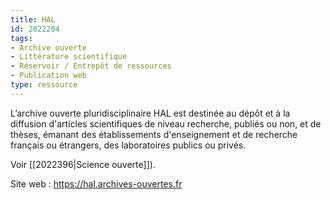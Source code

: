 ```yaml
---
title: HAL
id: 2022204
tags:
- Archive ouverte
- Littérature scientifique
- Réservoir / Entrepôt de ressources
- Publication web
type: ressource
---
```


L’archive ouverte pluridisciplinaire HAL est destinée au dépôt et à la diffusion d'articles scientifiques de niveau recherche, publiés ou non, et de thèses, émanant des établissements d'enseignement et de recherche français ou étrangers, des laboratoires publics ou privés.

Voir [[2022396|Science ouverte]]).

Site web : <https://hal.archives-ouvertes.fr>

